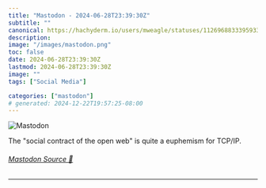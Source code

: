 ```yaml
---
title: "Mastodon - 2024-06-28T23:39:30Z"
subtitle: ""
canonical: https://hachyderm.io/users/mweagle/statuses/112696883339593336
description:
image: "/images/mastodon.png"
toc: false
date: 2024-06-28T23:39:30Z
lastmod: 2024-06-28T23:39:30Z
image: ""
tags: ["Social Media"]

categories: ["mastodon"]
# generated: 2024-12-22T19:57:25-08:00
---
```

![Mastodon](/images/mastodon.png)

<p>The &quot;social contract of the open web&quot; is quite a euphemism for TCP/IP.</p>


###### [Mastodon Source 🐘](https://hachyderm.io/@mweagle/112696883339593336)

___
